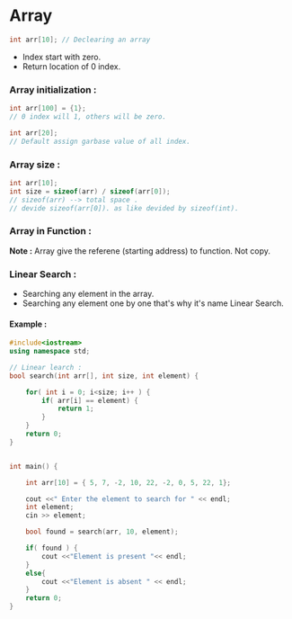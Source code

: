 # Array

```c++
int arr[10]; // Declearing an array
```

- Index start with zero.
- Return location of 0 index.

### Array initialization :

```c++
int arr[100] = {1};
// 0 index will 1, others will be zero.
```

```c++
int arr[20];
// Default assign garbase value of all index.
```

### Array size :

```c++
int arr[10];
int size = sizeof(arr) / sizeof(arr[0]);
// sizeof(arr) --> total space .
// devide sizeof(arr[0]). as like devided by sizeof(int).
```

### Array in Function :

**Note :** Array give the referene (starting address) to function. Not copy.

### Linear Search :

- Searching any element in the array.
- Searching any element one by one that's why it's name Linear Search.

#### Example :
```c++
#include<iostream>
using namespace std;

// Linear learch :
bool search(int arr[], int size, int element) {

    for( int i = 0; i<size; i++ ) {
        if( arr[i] == element) {
            return 1;
        }
    }
    return 0;
}


int main() {

    int arr[10] = { 5, 7, -2, 10, 22, -2, 0, 5, 22, 1};

    cout <<" Enter the element to search for " << endl;
    int element;
    cin >> element;

    bool found = search(arr, 10, element);

    if( found ) {
        cout <<"Element is present "<< endl;
    }
    else{
        cout <<"Element is absent " << endl;
    }
    return 0;
}
```




```c++

```



```c++

```



```c++

```



```c++

```



```c++

```



```c++

```



```c++

```



```c++

```
